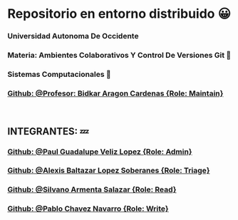 # Repositorio en entorno distribuido :grinning:

### Universidad Autonoma De Occidente
### Materia: Ambientes Colaborativos Y Control De Versiones Git :thought_balloon:
### Sistemas Computacionales  :ghost:
### [Github:  @Profesor: Bidkar Aragon Cardenas {Role: Maintain} ](https://github.com/bidkar)
<br>

##  INTEGRANTES: :zzz:

### [Github:  @Paul Guadalupe Veliz Lopez {Role: Admin}](https://github.com/pauvel)

### [Github: @Alexis Baltazar Lopez Soberanes {Role: Triage}](https://github.com/Alex-18030050)

### [Github:  @Silvano Armenta Salazar {Role: Read}](https://github.com/silvano45)

### [Github:  @Pablo Chavez Navarro {Role: Write}](https://github.com/Pablo011)
